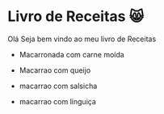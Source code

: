 # Livro de Receitas :smile_cat:

Olá Seja bem vindo ao meu livro de Receitas

- Macarronada com carne moída
- Macarrao com queijo

- macarrao com salsicha
- macarrao com linguiça
